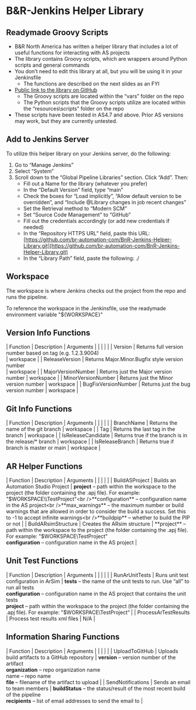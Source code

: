 # B&R-Jenkins Helper Library

## Readymade Groovy Scripts

* B&R North America has written a helper library that includes a lot of useful functions for interacting with AS projects
* The library contains Groovy scripts, which are wrappers around Python scripts and general commands
* You don’t need to edit this library at all, but you will be using it in your Jenkinsfile
    * The functions are described on the next slides as an FYI
* [Public link to the library on GitHub](https://github.com/br-automation-com/BnR-Jenkins-Helper-Library)
    * The Groovy scripts are located within the “vars” folder on the repo
    * The Python scripts that the Groovy scripts utilize are located within the “resources\\scripts” folder on the repo
* These scripts have been tested in AS4.7 and above. Prior AS versions may work, but they are currently untested.

## Add to Jenkins Server

To utilize this helper library on your Jenkins server, do the following:

1. Go to “Manage Jenkins”
2. Select “System”
3. Scroll down to the “Global Pipeline Libraries” section. Click “Add”. Then:
    * Fill out a Name for the library (whatever you prefer)
    * In the “Default Version” field, type “main”
    * Check the boxes for “Load implicitly”, “Allow default version to be overridden”, and “Include @Library changes in job recent changes”
    * Set the Retrieval method to “Modern SCM”
    * Set “Source Code Management” to “GitHub”
    * Fill out the credentials accordingly (or add new credentials if needed)
    * In the “Repository HTTPS URL” field, paste this URL: [https://github.com/br-automation-com/BnR-Jenkins-Helper-Library.git](https://github.com/br-automation-com/BnR-Jenkins-Helper-Library.git)
    * In the “Library Path” field, paste the following: ./

## Workspace

The workspace is where Jenkins checks out the project from the repo and runs the pipeline.

To reference the workspace in the Jenkinsfile, use the readymade environment variable "$\{WORKSPACE\}"

## Version Info Functions

| Function | Description | Arguments |
|  |  |  |
| Version | Returns full version number based on tag (e.g. 1.2.3.9004)<br /> | workspace |
| ReleaseVersion | Returns Major.Minor.Bugfix style version number<br /> | workspace |
| MajorVersionNumber | Returns just the Major version number | workspace |
| MinorVersionNumber | Returns just the Minor version number | workspace |
| BugFixVersionNumber | Returns just the bug version number | workspace |

## Git Info Functions

| Function | Description | Arguments |
|  |  |  |
| BranchName | Returns the name of the git branch | workspace |
| Tag | Returns the last tag in the branch | workspace |
| IsReleaseCandidate | Returns true if the branch is in the release/* branch | workspace |
| IsReleaseBranch | Returns true if branch is master or main | workspace |

## AR Helper Functions

| Function | Description | Arguments |
|  |  |  |
| BuildASProject | Builds an Automation Studio Project | **project** – path within the workspace to the project (the folder containing the .apj file). For example: "$WORKSPACE\\TestProject"<br />**configuration** – configuration name in the AS project<br />**max_warnings** – the maximum number or build warnings that are allowed in order to consider the build a success. Set this to -1 to accept infinite warnings<br />**buildpip** – whether to build the PIP or not |
| BuildARsimStructure | Creates the ARsim structure | **project** – path within the workspace to the project (the folder containing the .apj file). For example: "$WORKSPACE\\TestProject"<br />**configuration** – configuration name in the AS project |

## Unit Test Functions

| Function | Description | Arguments |
|  |  |  |
| RunArUnitTests | Runs unit test configuration in ArSim | **tests** – the name of the unit tests to run. Use “all” to run all tests<br />**configuration** – configuration name in the AS project that contains the unit tests<br />**project** – path within the workspace to the project (the folder containing the .apj file). For example: "$WORKSPACE\\TestProject“ |
| ProcessArTestResults | Process test results xml files | N/A |

## Information Sharing Functions

| Function | Description | Arguments |
|  |  |  |
| UploadToGitHub | Uploads build artifacts to a GitHub repository | **version** – version number of the artifact<br />**organization** – repo organization name<br />name – repo name<br />**file** – filename of the artifact to upload |
| SendNotifications | Sends an email to team members | **buildStatus** – the status/result of the most recent build of the pipeline<br />**recipients** – list of email addresses to send the email to |


